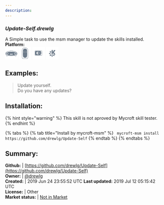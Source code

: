 ```yaml
---
description: 
---
```


### _Update-Self.drewlg_  
A Simple task to use the msm manager to update the skills installed.  
**Platform:**  
 ![Mark I](../.gitbook/assets/mark-1-icon.png)  ![Mark II](../.gitbook/assets/mark-2-icon.png)  ![Picroft](../.gitbook/assets/picroft-icon.png)  ![plasmoid](../.gitbook/assets/kde.png)   
## Examples:  
> Update yourself.  
> Do you have any updates?  
  
## Installation:  
{% hint style="warning" %}
This skill is not aproved by Mycroft skill tester.
{% endhint %}
    
{% tabs %}
{% tab title="Install by mycroft-msm" %}
``` mycroft-msm install https://github.com/drewlg/Update-Self```
{% endtab %}
  {% endtabs %}
    
## Summary:  
**Github:** | [https://github.com/drewlg/Update-Self](https://github.com/drewlg/Update-Self)  
**Owner:** | [@drewlg](https://github.com/drewlg)  
**Created:** | 2019 Jun 24 23:55:52 UTC  **Last updated:** 2019 Jul 12 05:15:42 UTC  
**License:** | Other  
**Market status:** | [Not in Market](https://market.mycroft.ai/skill/)  
